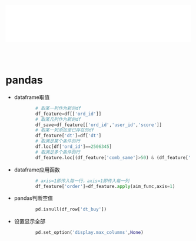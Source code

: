 
<iframe id='head' align="center" width="100%" height="100" src="python_show.html"  frameborder="no" border="0" marginwidth="0" marginheight="px" scrolling="no" ></iframe>

<style>
    .iframe{margin:0 auto;}
</style>
<script src="https://code.jquery.com/jquery-3.1.1.min.js"></script>
<script>
    var oDiv = document.getElementById('head');
    oDiv.style.position = 'fixed'; oDiv.style.top = '0px'; oDiv.style.left = '0px'; oDiv.style.backgroundColor = 'rgba(255,255,255,0)';
    document.querySelector("body > div > h1 > a").innerHTML=''
    document.title="python/pandas";

</script>

<br><br>
<!-- ___________________________________________ -->
<!-- ___________________________________________ -->

# pandas
* dataframe取值
    ```python
            # 取某一列作为新的df
            df_feature=df[['ord_id']]
            # 取某几列作为新的df
            df_save=df_feature[['ord_id','user_id','score']]
            # 取某一列添加至已存在的df
            df_feature['dt']=df['dt']
            # 取满足某个条件的行
            df.loc[df['ord_id']==2506345]
            # 取满足多个条件的行
            df_feature.loc[(df_feature['comb_same']>50) & (df_feature['cnt_uni']>3)]
    ```
* dataframe应用函数
    ```python
            # axis=1即传入每一行，axis=1即传入每一列
            df_feature['order']=df_feature.apply(aim_func,axis=1)
    ```

* pandas判断空值
    ```python
            pd.isnull(df_row['dt_buy'])
    ```

* 设置显示全部
    ```python
            pd.set_option('display.max_columns',None)
    ```
# 
